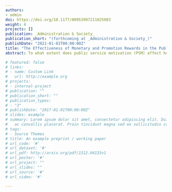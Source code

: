 ```yaml
---
authors:
- admin
doi: https://doi.org/10.1177/00953997211025983
weight: 4
projects: []
publication: _Administration & Society_
publication_short: "(forthcoming at _Administration & Society_)"
publishDate: "2021-01-01T00:00:00Z"
title: "The Effectiveness of Monetary and Promotion Rewards in the Public Sector and the Moderating Effect of PSM (PSM-Reward Fit or PSM Crowding Out): A Survey Experiment"
abstract: To what extent does public service motivation (PSM) affect how monetary rewards and promotion opportunities motivate government officials?  This study offers an answer to this question through a survey experiment conducted with a sample of city government officials in Florida. The experimental results demonstrate that both monetary and promotion reward treatments positively motivate officials with low PSM. However, as the level of PSM increases, the positive treatment effect of the monetary reward decreases and converges on zero. Conversely, the positive effect of the promotion opportunity treatment not only decreases but becomes negative, indicating that PSM crowding out is taking place.

# featured: false
# links:
# - name: Custom Link
#   url: http://example.org
# projects:
# - internal-project
# publication: ""
# publication_short: ""
# publication_types:
# - "3"
# publishDate: "2017-01-01T00:00:00Z"
# slides: example
# summary: Lorem ipsum dolor sit amet, consectetur adipiscing elit. Duis posuere tellus
#   ac convallis placerat. Proin tincidunt magna sed ex sollicitudin condimentum.
# tags:
# - Source Themes
# title: An example preprint / working paper
# url_code: '#'
# url_dataset: '#'
# url_pdf: http://arxiv.org/pdf/1512.04133v1
# url_poster: '#'
# url_project: ""
# url_slides: ""
# url_source: '#'
# url_video: '#'

---
```

